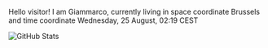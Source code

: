 Hello visitor! I am Giammarco, currently living in space coordinate Brussels and time coordinate Wednesday, 25 August, 02:19 CEST

![GitHub Stats](https://github-readme-stats.vercel.app/api?username=grcasanova)
